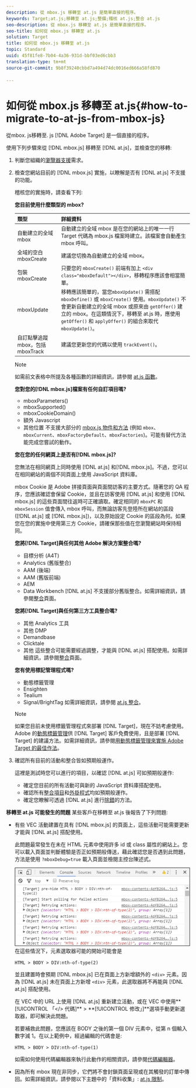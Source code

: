 ```yaml
---
description: 從 mbox.js 移轉至 at.js 是簡單直接的程序。
keywords: Target;at.js;移轉至 at.js;整備;稽核 at.js;整合 at.js
seo-description: 從 mbox.js 移轉至 at.js 是簡單直接的程序。
seo-title: 如何從 mbox.js 移轉至 at.js
solution: Target
title: 如何從 mbox.js 移轉至 at.js
topic: Standard
uuid: 45f81fe8-7b04-4a36-931d-bbf03ed6cbb3
translation-type: tm+mt
source-git-commit: 9b8f39240cbbd7a494d74dc0016ed666a58fd870

---
```



# 如何從 mbox.js 移轉至 at.js{#how-to-migrate-to-at-js-from-mbox-js}

從mbox. js移轉至. js [!DNL Adobe Target] 是一個直接的程序。

使用下列步驟來從 [!DNL mbox.js] 移轉至 [!DNL at.js]，並檢查您的移轉:

1. 判斷您組織的[瀏覽器支援](../../../../c-implementing-target/c-considerations-before-you-implement-target/supported-browsers.md#reference_01B4BF99E7D545A7998773202A2F6100)需求。
1. 檢查您網站目前的 [!DNL mbox.js] 實施，以瞭解是否有 [!DNL at.js] 不支援的功能。

   稽核您的實施時，請查看下列:

   **您目前使用什麼類型的 mbox?**

   | 類型 | 詳細資料 |
   |--- |--- |
   | 自動建立的全域 mbox | 自動建立的全域 mbox 是在您的網站上的唯一一行 Target 代碼為 mbox.js 檔案時建立。該檔案會自動產生 mbox 呼叫。 |
   | 全域的空白 mboxCreate | 建議您切換為自動建立的全域 mbox。 |
   | 包裝 mboxCreate | 只要您的 `mboxCreate()` 前端有加上 `<div class="mboxDefault"></div>`，移轉程序應該會相當簡單。 |
   | mboxUpdate | 移轉應該簡單的，當您`mboxUpdate()` 需搭配 `mboxDefine()` 或 `mboxCreate()` 使用。`mboxUpdate()` 不會更新自動建立的全域 mbox 或原來由 `getOffer()` 建立的 mbox。在這類情況下，移轉至 at.js 時，應使用 `getOffer()` 和 `applyOffer()` 的組合來取代 `mboxUpdate()`。 |
   | 自訂點擊追蹤 mbox，包括 mboxTrack | 建議您更新您的代碼以使用 `trackEvent()`。 |

   >[!NOTE]
   >
   >如需前文表格中所提及各種函數的詳細資訊，請參閱 [at.js 函數](/help/c-implementing-target/c-implementing-target-for-client-side-web/cmp-atjs-functions.md)。

   **您對您的[!DNL mbox.js]檔案有任何自訂項目嗎?**

   * mboxParameters()
   * mboxSupported()
   * mboxCookieDomain()
   * 額外 Javascript
   * 其他位置
   不支援大部分的 [mbox.js 物件和方法](../../../../c-target/c-visitor-profile/variables-profiles-parameters-methods.md#section_8C78059D15D9452F95636A5640188537) (例如 `mbox`、`mboxCurrent`、`mboxFactoryDefault`、`mboxFactories`)。可能有替代方法能完成您嘗試的動作。

   **您在您的任何網頁上是否有[!DNL mbox.js]?**

   您無法在相同網頁上同時使用 [!DNL at.js] 和[!DNL mbox.js]。不過，您可以在相同網站的兩個不同頁面上使用 JavaScript 資料庫。

   mbox Cookie 是 Adobe 拼接頁面與頁面間訪客的主要方式。隨著您的 QA 程序，您應該確認會保留 Cookie，並且在訪客使用 [!DNL at.js] 和使用 [!DNL mbox.js] 的這些頁面間往返時可正確讀取。確定相同的 `mboxPC` 和 `mboxSession` 值會傳入 mbox 呼叫，而無論訪客先登陸所在網站的區段 ([!DNL at.js] 或 [!DNL mbox.js])，以及原始設定 Cookie 的區段為何。如果您在您的實施中使用第三方 Cookie，請確保那些值在您瀏覽網站時保持相同。

   **您將[!DNL Target]與任何其他 Adobe 解決方案整合嗎?**

   * 目標分析 (A4T)
   * Analytics (舊版整合)
   * AAM (後端)
   * AAM (舊版前端)
   * AEM
   * Data Workbench
   [!DNL at.js] 不支援部分舊版整合。如需詳細資訊，請參閱[整合](../../../../c-implementing-target/c-implementing-target-for-client-side-web/c-how-atjs-works/target-atjs-integrations.md#concept_C100BC4F073C4B57A608B309D0157B39)頁面。

   **您將[!DNL Target]與任何第三方工具整合嗎?**

   * 其他 Analytics 工具
   * 其他 DMP
   * Demandbase
   * Clicktale
   * 其他
   這些整合可能需要經過調整，才能與 [!DNL at.js] 搭配使用。如需詳細資訊，請參閱[整合](../../../../c-implementing-target/c-implementing-target-for-client-side-web/c-how-atjs-works/target-atjs-integrations.md#concept_C100BC4F073C4B57A608B309D0157B39)頁面。

   **您有使用標記管理程式嗎?**

   * 動態標籤管理
   * Ensighten
   * Tealium
   * Signal/BrightTag
   如需詳細資訊，請參閱 [at.js 整合](../../../../c-implementing-target/c-implementing-target-for-client-side-web/c-how-atjs-works/target-atjs-integrations.md#concept_C100BC4F073C4B57A608B309D0157B39)。

   >[!NOTE]
   >
   >如果您目前未使用標籤管理程式來部署 [!DNL Target]，現在不妨考慮使用。Adobe 的[動態標籤管理](https://dtm.adobe.com)供 [!DNL Target] 客戶免費使用，且是部署 [!DNL Target] 的建議方法。如需詳細資訊，請參閱[用動態標籤管理來實施 Adobe Target 的最佳作法](https://marketing.adobe.com/resources/help/en_US/dtm/target/)。

1. 確認所有目前的活動和整合皆如預期般運作。

   這裡是測試時您可以進行的項目，以確認 [!DNL at.js] 可如預期般運作:

   * 確定您目前的所有活動可與新的 JavaScript 資料庫搭配使用。
   * 確認所有[整合項目](../../../../c-implementing-target/c-implementing-target-for-client-side-web/c-how-atjs-works/target-atjs-integrations.md#concept_C100BC4F073C4B57A608B309D0157B39)和[外掛程式](../../../../c-implementing-target/c-implementing-target-for-client-side-web/t-mbox-download/c-target-atjs-implementation/target-atjs-plugins.md#concept_F5D4C0A4DACF41409CC42FDD93B13FAF)均如預期般運作。
   * 確定您瞭解可透過 [!DNL at.js] 進行[除錯](../../../../c-implementing-target/c-implementing-target-for-client-side-web/c-target-debugging-atjs/target-debugging-atjs.md#concept_CAE591DA8C404C22917584ECD4F7494F)的方法。

**移轉至 at.js 可能發生的問題** 某些客戶在移轉至 at.js 後報告了下列問題:

* 有些 VEC 活動建置在具有 [!DNL mbox.js] 的頁面上，這些活動可能需要更新才能與 [!DNL at.js] 搭配使用。

   此問題最常發生在未在 HTML 元素中使用許多 id 或 class 屬性的網站上。您可以載入頁面並判斷體驗是否正如預期般傳送，藉此確認您是否遇到此問題，方法是使用 `?mboxDebug=true` 載入頁面並檢閱主控台陳述式。

   ![](assets/mboxdebug.png)
在這些情況下，元素選取器可能的開始可能會是

   ```
   HTML > BODY > DIV:nth-of-type(2)
   ```

   並且建置時會預期 [!DNL mbox.js] 已在頁面上方新增額外的 `<div>` 元素。因為 [!DNL at.js] 未在頁面上方新增 `<div>` 元素，此選取器將不再能與 [!DNL at.js] 搭配使用。

   在 VEC 中的 URL 上使用 [!DNL at.js] 重新建立活動，或在 VEC 中使用**[!UICONTROL 「&lt;/&gt; 代碼]** &gt; **[!UICONTROL 修改」]**選項手動更新選取器，即可解決此問題。

   若要補救此問題，您應該在 BODY 之後的第一個 DIV 元素中，從第 n 個輸入數字減 1。在以上範例中，經過編輯的代碼會是:

   ```
   HTML > BODY > DIV:nth-of-type(1)
   ```

   如需如何使用代碼編輯器來執行此動作的相關資訊，請參閱[代碼編輯器](../../../../c-experiences/c-visual-experience-composer/c-vec-code-editor/vec-code-editor.md#concept_B3A6E9EE3A60406DB640E205EA1745B5)。

* 因為所有 mbox 現在非同步，它們將不會封鎖頁面呈現或在其觸發的訂單中傳回。如需詳細資訊，請參閱以下主題中的「資料收集」: [at.js 限制](../../../../c-implementing-target/c-implementing-target-for-client-side-web/t-mbox-download/c-target-atjs-implementation/target-atjs-limitations.md#concept_FA99E4D6EC274552BF45E01AFB76CCAE)。
